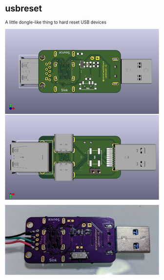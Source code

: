 
# usbreset

A little dongle-like thing to hard reset USB devices

![3D view of the top](usbreset-3d-top.png)
![3D view of the bottom](usbreset-3d-bottom.png)

![Physical partially-soldered board](usbreset-physical1-top.jpg)

<!-- vim: set conceallevel=2 et ts=2 sw=2: -->

